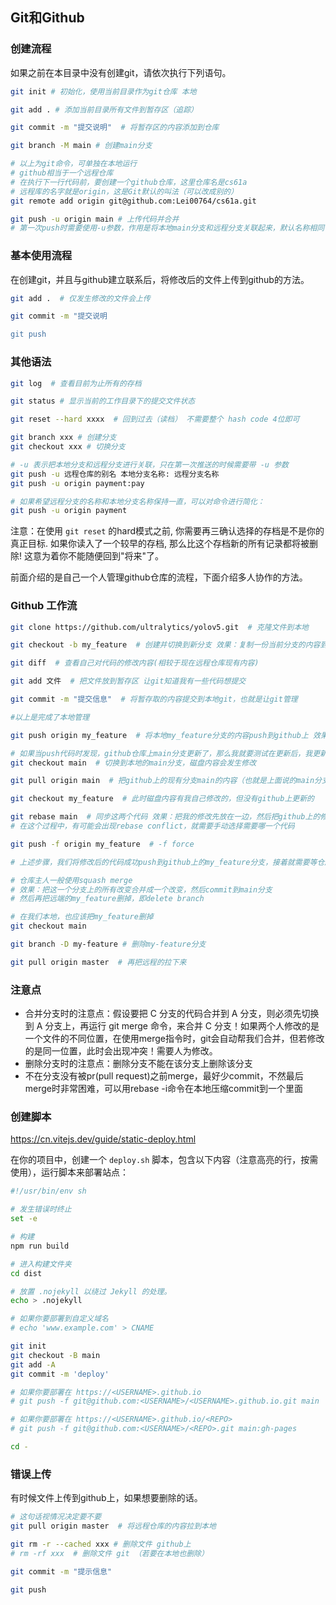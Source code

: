 ## Git和Github

### 创建流程

如果之前在本目录中没有创建git，请依次执行下列语句。

```bash
git init # 初始化，使用当前目录作为git仓库 本地

git add . # 添加当前目录所有文件到暂存区（追踪）

git commit -m "提交说明"  # 将暂存区的内容添加到仓库

git branch -M main # 创建main分支

# 以上为git命令，可单独在本地运行
# github相当于一个远程仓库
# 在执行下一行代码前，要创建一个github仓库，这里仓库名是cs61a
# 远程库的名字就是origin，这是Git默认的叫法（可以改成别的）
git remote add origin git@github.com:Lei00764/cs61a.git

git push -u origin main # 上传代码并合并
# 第一次push时需要使用-u参数，作用是将本地main分支和远程分支关联起来，默认名称相同
```

### 基本使用流程

在创建git，并且与github建立联系后，将修改后的文件上传到github的方法。

```bash
git add .  # 仅发生修改的文件会上传

git commit -m "提交说明

git push
```

### 其他语法

```bash
git log  # 查看目前为止所有的存档 

git status # 显示当前的工作目录下的提交文件状态

git reset --hard xxxx  # 回到过去（读档） 不需要整个 hash code 4位即可

git branch xxx # 创建分支
git checkout xxx # 切换分支

# -u 表示把本地分支和远程分支进行关联，只在第一次推送的时候需要带 -u 参数
git push -u 远程仓库的别名 本地分支名称: 远程分支名称
git push -u origin payment:pay

# 如果希望远程分支的名称和本地分支名称保持一直，可以对命令进行简化：
git push -u origin payment
```

注意：在使用 `git reset` 的hard模式之前, 你需要再三确认选择的存档是不是你的真正目标. 如果你读入了一个较早的存档, 那么比这个存档新的所有记录都将被删除! 这意为着你不能随便回到"将来"了。

前面介绍的是自己一个人管理github仓库的流程，下面介绍多人协作的方法。

### Github 工作流

```bash
git clone https://github.com/ultralytics/yolov5.git  # 克隆文件到本地

git checkout -b my_feature  # 创建并切换到新分支 效果：复制一份当前分支的内容到新分支上（现在有两个分支，其内容是一样的）

git diff  # 查看自己对代码的修改内容(相较于现在远程仓库现有内容)

git add 文件  # 把文件放到暂存区 让git知道我有一些代码想提交

git commit -m "提交信息"  # 将暂存取的内容提交到本地git，也就是让git管理

#以上是完成了本地管理

git push origin my_feature  # 将本地my_feature分支的内容push到github上 效果：github上多了一个my_feature分支

# 如果当push代码时发现，github仓库上main分支更新了，那么我就要测试在更新后，我更新的代码是否正确，因此，我现在需要将github更新后的内容同步到我的my_feature分支。
git checkout main  # 切换到本地的main分支，磁盘内容会发生修改

git pull origin main  # 把github上的现有分支main的内容（也就是上面说的main分支更新后的内容）拉取到本地

git checkout my_feature  # 此时磁盘内容有我自己修改的，但没有github上更新的

git rebase main  # 同步这两个代码 效果：把我的修改先放在一边，然后把github上的修改拿过来，然后在此基础之上，再把我的修改加上去
# 在这个过程中，有可能会出现rebase conflict，就需要手动选择需要哪一个代码

git push -f origin my_feature  # -f force

# 上述步骤，我们将修改后的代码成功push到github上的my_feature分支，接着就需要等仓库的主人接受我们的分支，即我们提交pull request，请求仓库主任把我这个分支给pull到这个项目

# 仓库主人一般使用squash merge
# 效果：把这一个分支上的所有改变合并成一个改变，然后commit到main分支
# 然后再把远端的my_feature删掉，即delete branch

# 在我们本地，也应该把my_feature删掉
git checkout main

git branch -D my-feature # 删除my-feature分支

git pull origin master  # 再把远程的拉下来
```

### 注意点

- 合并分支时的注意点：假设要把 C 分支的代码合并到 A 分支，则必须先切换到 A 分支上，再运行 git merge 命令，来合并 C 分支！如果两个人修改的是一个文件的不同位置，在使用merge指令时，git会自动帮我们合并，但若修改的是同一位置，此时会出现冲突！需要人为修改。
- 删除分支时的注意点：删除分支不能在该分支上删除该分支
- 不在分支没有被pr(pull request)之前merge，最好少commit，不然最后merge时非常困难，可以用rebase -i命令在本地压缩commit到一个里面

### 创建脚本

https://cn.vitejs.dev/guide/static-deploy.html

在你的项目中，创建一个 `deploy.sh` 脚本，包含以下内容（注意高亮的行，按需使用），运行脚本来部署站点：

```bash
#!/usr/bin/env sh

# 发生错误时终止
set -e

# 构建
npm run build

# 进入构建文件夹
cd dist

# 放置 .nojekyll 以绕过 Jekyll 的处理。
echo > .nojekyll

# 如果你要部署到自定义域名
# echo 'www.example.com' > CNAME

git init
git checkout -B main
git add -A
git commit -m 'deploy'

# 如果你要部署在 https://<USERNAME>.github.io
# git push -f git@github.com:<USERNAME>/<USERNAME>.github.io.git main

# 如果你要部署在 https://<USERNAME>.github.io/<REPO>
# git push -f git@github.com:<USERNAME>/<REPO>.git main:gh-pages

cd -
```

### 错误上传

有时候文件上传到github上，如果想要删除的话。

```bash
# 这句话视情况决定要不要
git pull origin master  # 将远程仓库的内容拉到本地

git rm -r --cached xxx # 删除文件 github上
# rm -rf xxx  # 删除文件 git （若要在本地也删除）

git commit -m "提示信息"

git push
```







